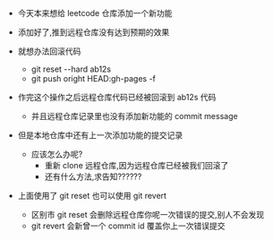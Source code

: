 - 今天本来想给 leetcode 仓库添加一个新功能
- 添加好了,推到远程仓库没有达到预期的效果
- 就想办法回滚代码
  - git reset --hard ab12s
  - git push oright HEAD:gh-pages -f
- 作完这个操作之后远程仓库代码已经被回滚到 ab12s 代码
  - 并且远程仓库记录里也没有添加新功能的 commit message
- 但是本地仓库中还有上一次添加功能的提交记录
  - 应该怎么办呢?
    - 重新 clone 远程仓库,因为远程仓库已经被我们回滚了
    - 还有什么方法,求告知??????



- 上面使用了 git reset 也可以使用 git revert
  - 区别市 git reset 会删除远程仓库你呢一次错误的提交,别人不会发现
  - git revert 会新曾一个 commit id 覆盖你上一次错误提交

